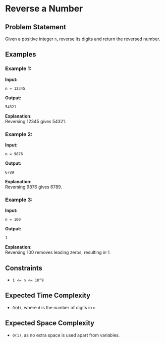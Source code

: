 # Reverse a Number

## Problem Statement
Given a positive integer `n`, reverse its digits and return the reversed number.

## Examples

### Example 1:
**Input:**  
```
n = 12345
```
**Output:**  
```
54321
```
**Explanation:**  
Reversing 12345 gives 54321.

### Example 2:
**Input:**  
```
n = 9876
```
**Output:**  
```
6789
```
**Explanation:**  
Reversing 9876 gives 6789.

### Example 3:
**Input:**  
```
n = 100
```
**Output:**  
```
1
```
**Explanation:**  
Reversing 100 removes leading zeros, resulting in 1.

## Constraints
- `1 <= n <= 10^9`

## Expected Time Complexity
- `O(d)`, where `d` is the number of digits in `n`.

## Expected Space Complexity
- `O(1)`, as no extra space is used apart from variables.

